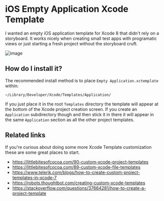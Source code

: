 # iOS Empty Application Xcode Template
I wanted an empty iOS application template for Xcode 8 that didn't rely on a storyboard. It works nicely when creating small test apps with programatic views or just starting a fresh project without the storyboard cruft.

![image](https://cloud.githubusercontent.com/assets/499487/17272907/5a2fbb74-5658-11e6-9ee4-ed1775161158.png)

## How do I install it?
The recommended install method is to place `Empty Application.xctemplate` within:
```
~/Library/Developer/Xcode/Templates/Application/
```
If you just place it in the root `Templates` directory the template will appear at the bottom of the Xcode project creation screen. If you create an `Application` subdirectory though and then stick it in there it will appear in the same `Application` section as all the other project templates.

## Related links
If you're curious about doing some more Xcode Template customization these are some great places to start.
* https://littlebitesofcocoa.com/90-custom-xcode-project-templates
* https://littlebitesofcocoa.com/89-custom-xcode-file-templates
* https://www.telerik.com/blogs/how-to-create-custom-project-templates-in-xcode-7
* https://robots.thoughtbot.com/creating-custom-xcode-templates
* https://stackoverflow.com/questions/37664281/how-to-create-a-project-template
